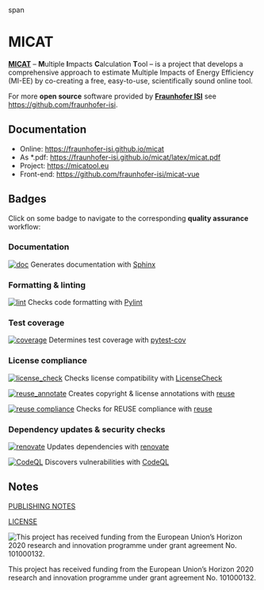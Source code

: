 span

# MICAT

[**MICAT**](https://micatool.eu) – **M**ultiple **I**mpacts **C**alculation **T**ool – is a project that develops a comprehensive approach to estimate Multiple Impacts of Energy Efficiency (MI-EE) by co-creating a free, easy-to-use, scientifically sound online tool.

For more **open source** software provided by [**Fraunhofer ISI**](https://www.isi.fraunhofer.de/) see https://github.com/fraunhofer-isi.

## Documentation

* Online: https://fraunhofer-isi.github.io/micat
* As *.pdf: https://fraunhofer-isi.github.io/micat/latex/micat.pdf
* Project: https://micatool.eu
* Front-end: https://github.com/fraunhofer-isi/micat-vue

## Badges

Click on some badge to navigate to the corresponding **quality assurance** workflow:

### Documentation

[![doc](https://github.com/fraunhofer-isi/micat/actions/workflows/doc.yml/badge.svg)](https://github.com/fraunhofer-isi/micat/actions/workflows/doc.yml) Generates documentation with [Sphinx](https://www.sphinx-doc.org/)

### Formatting & linting

[![lint](https://img.shields.io/endpoint?url=https://gist.githubusercontent.com/fhg-isi/4bb6f7ce335564341b0181db14bdc98f/raw/micat_lint.json)](https://github.com/fraunhofer-isi/micat/actions/workflows/lint.yml) Checks code formatting with [Pylint](https://pylint.readthedocs.io/)

### Test coverage

[![coverage](https://img.shields.io/endpoint?url=https://gist.githubusercontent.com/fhg-isi/4bb6f7ce335564341b0181db14bdc98f/raw/micat_coverage.json)](https://github.com/fraunhofer-isi/micat/actions/workflows/coverage.yml) Determines test coverage with [pytest-cov](https://github.com/pytest-dev/pytest-cov)

### License compliance

[![license_check](https://github.com/fraunhofer-isi/micat/actions/workflows/license_check.yml/badge.svg)](https://github.com/fraunhofer-isi/micat/actions/workflows/license_check.yml) Checks license compatibility with [LicenseCheck](https://github.com/FHPythonUtils/LicenseCheck)

[![reuse_annotate](https://github.com/fraunhofer-isi/micat/actions/workflows/reuse_annotate.yml/badge.svg)](https://github.com/fraunhofer-isi/micat/actions/workflows/reuse_annotate.yml) Creates copyright & license annotations with [reuse](https://git.fsfe.org/reuse/tool)

[![reuse compliance](https://api.reuse.software/badge/github.com/fraunhofer-isi/micat)](https://api.reuse.software/info/github.com/fraunhofer-isi/micat) Checks for REUSE compliance with [reuse](https://git.fsfe.org/reuse/tool)

### Dependency updates & security checks

[![renovate](https://github.com/fraunhofer-isi/micat/actions/workflows/renovate.yml/badge.svg)](https://github.com/fraunhofer-isi/micat/actions/workflows/renovate.yml) Updates dependencies with [renovate](https://github.com/renovatebot/renovate)

[![CodeQL](https://github.com/fraunhofer-isi/micat/actions/workflows/github-code-scanning/codeql/badge.svg)](https://github.com/fraunhofer-isi/micat/actions/workflows/github-code-scanning/codeql) Discovers vulnerabilities with [CodeQL](https://codeql.github.com/)

## Notes

<p><a href="https://www.isi.fraunhofer.de/en/publishing-notes.html">PUBLISHING NOTES</a></p>

<p><a href="https://github.com/fraunhofer-isi/micat/blob/main/LICENSES/AGPL-3.0-or-later.txt">LICENSE</a></p>

![This project has received funding from the European Union’s Horizon 2020 research and innovation programme under grant agreement No. 101000132. ](https://micatool.eu/micat-project-wAssets/img/weblication/wThumbnails/eu-flag-2c3b0581-543393bb@97ll.png)

This project has received funding from the European Union’s Horizon 2020  research and innovation programme under grant agreement No. 101000132.

